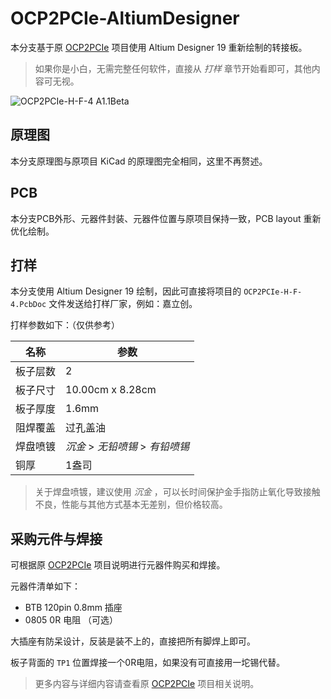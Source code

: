 
# OCP2PCIe-AltiumDesigner

本分支基于原 [OCP2PCIe](https://github.com/KCORES/OCP2PCIe/) 项目使用 Altium Designer 19 重新绘制的转接板。

> 如果你是小白，无需完整任何软件，直接从 *打样* 章节开始看即可，其他内容可无视。

![OCP2PCIe-H-F-4 A1.1Beta](https://upload-images.jianshu.io/upload_images/1568014-7e8113da97d984a7.png?imageMogr2/auto-orient/strip%7CimageView2/2/w/1240)

## 原理图

本分支原理图与原项目 KiCad 的原理图完全相同，这里不再赘述。

## PCB

本分支PCB外形、元器件封装、元器件位置与原项目保持一致，PCB layout 重新优化绘制。

## 打样

本分支使用 Altium Designer 19 绘制，因此可直接将项目的 `OCP2PCIe-H-F-4.PcbDoc` 文件发送给打样厂家，例如：嘉立创。

打样参数如下：（仅供参考）

|名称|参数|
|---|---|
|板子层数|2|
|板子尺寸|10.00cm x 8.28cm|
|板子厚度|1.6mm|
|阻焊覆盖|过孔盖油|
|焊盘喷镀|*沉金* > *无铅喷锡* > *有铅喷锡*|
|铜厚|1盎司|

> 关于焊盘喷镀，建议使用 *沉金* ，可以长时间保护金手指防止氧化导致接触不良，性能与其他方式基本无差别，但价格较高。

## 采购元件与焊接

可根据原 [OCP2PCIe](https://github.com/KCORES/OCP2PCIe/) 项目说明进行元器件购买和焊接。

元器件清单如下：

* BTB 120pin 0.8mm 插座
* 0805 0R 电阻 （可选）

大插座有防呆设计，反装是装不上的，直接把所有脚焊上即可。

板子背面的 `TP1` 位置焊接一个0R电阻，如果没有可直接用一坨锡代替。

> 更多内容与详细内容请查看原 [OCP2PCIe](https://github.com/KCORES/OCP2PCIe/) 项目相关说明。

